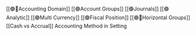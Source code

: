 [[🟣🧾Accounting Domain]]
[[🟣Account Groups]]
[[🟣Journals]]
[[🟣Analytic]]
[[🟣Multi Currency]]
[[🟣Fiscal Position]]
[[🟣🧾Horizontal Groups]]
[[Cash vs Accrual]]  Accounting Method in Setting
